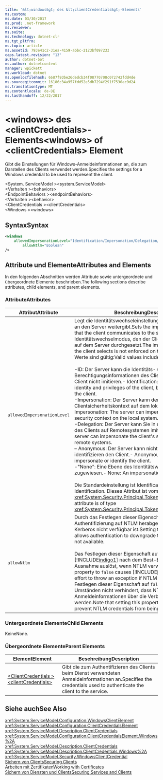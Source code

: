 ```yaml
---
title: '&lt;windows&gt; des &lt;clientCredentials&gt;-Elements'
ms.custom: 
ms.date: 03/30/2017
ms.prod: .net-framework
ms.reviewer: 
ms.suite: 
ms.technology: dotnet-clr
ms.tgt_pltfrm: 
ms.topic: article
ms.assetid: 793e41c2-31ea-4159-abbc-2123bf097233
caps.latest.revision: "13"
author: dotnet-bot
ms.author: dotnetcontent
manager: wpickett
ms.workload: dotnet
ms.openlocfilehash: 6687f93be26dedcb34f08770708c072742fdd4de
ms.sourcegitcommit: 16186c34a957fdd52e5db7294f291f7530ac9d24
ms.translationtype: MT
ms.contentlocale: de-DE
ms.lasthandoff: 12/22/2017
---
```

# <a name="ltwindowsgt-of-ltclientcredentialsgt-element"></a><span data-ttu-id="c238b-102">&lt;windows&gt; des &lt;clientCredentials&gt;-Elements</span><span class="sxs-lookup"><span data-stu-id="c238b-102">&lt;windows&gt; of &lt;clientCredentials&gt; Element</span></span>
<span data-ttu-id="c238b-103">Gibt die Einstellungen für Windows-Anmeldeinformationen an, die zum Darstellen des Clients verwendet werden.</span><span class="sxs-lookup"><span data-stu-id="c238b-103">Specifies the settings for a Windows credential to be used to represent the client.</span></span>  
  
 <span data-ttu-id="c238b-104">\<System. ServiceModel ></span><span class="sxs-lookup"><span data-stu-id="c238b-104">\<system.ServiceModel></span></span>  
<span data-ttu-id="c238b-105">\<Verhalten ></span><span class="sxs-lookup"><span data-stu-id="c238b-105">\<behaviors></span></span>  
<span data-ttu-id="c238b-106">\<EndpointBehaviors ></span><span class="sxs-lookup"><span data-stu-id="c238b-106">\<endpointBehaviors></span></span>  
<span data-ttu-id="c238b-107">\<Verhalten ></span><span class="sxs-lookup"><span data-stu-id="c238b-107">\<behavior></span></span>  
<span data-ttu-id="c238b-108">\<ClientCredentials ></span><span class="sxs-lookup"><span data-stu-id="c238b-108">\<clientCredentials></span></span>  
<span data-ttu-id="c238b-109">\<Windows ></span><span class="sxs-lookup"><span data-stu-id="c238b-109">\<windows></span></span>  
  
## <a name="syntax"></a><span data-ttu-id="c238b-110">Syntax</span><span class="sxs-lookup"><span data-stu-id="c238b-110">Syntax</span></span>  
  
```xml  
<windows   
    allowedImpersonationLevel="Identification/Impersonation/Delegation/Anonymous/None"  
        allowNtlm="Boolean"  
/>  
```  
  
## <a name="attributes-and-elements"></a><span data-ttu-id="c238b-111">Attribute und Elemente</span><span class="sxs-lookup"><span data-stu-id="c238b-111">Attributes and Elements</span></span>  
 <span data-ttu-id="c238b-112">In den folgenden Abschnitten werden Attribute sowie untergeordnete und übergeordnete Elemente beschrieben.</span><span class="sxs-lookup"><span data-stu-id="c238b-112">The following sections describe attributes, child elements, and parent elements.</span></span>  
  
### <a name="attributes"></a><span data-ttu-id="c238b-113">Attribute</span><span class="sxs-lookup"><span data-stu-id="c238b-113">Attributes</span></span>  
  
|<span data-ttu-id="c238b-114">Attribut</span><span class="sxs-lookup"><span data-stu-id="c238b-114">Attribute</span></span>|<span data-ttu-id="c238b-115">Beschreibung</span><span class="sxs-lookup"><span data-stu-id="c238b-115">Description</span></span>|  
|---------------|-----------------|  
|`allowedImpersonationLevel`|<span data-ttu-id="c238b-116">Legt die Identitätswechseleinstellungen fest, die der Client an den Server weitergibt.</span><span class="sxs-lookup"><span data-stu-id="c238b-116">Sets the impersonation preference that the client communicates to the server.</span></span> <span data-ttu-id="c238b-117">Der Identitätswechselmodus, den der Client auswählt, wird nicht auf dem Server durchgesetzt.</span><span class="sxs-lookup"><span data-stu-id="c238b-117">The impersonation mode that the client selects is not enforced on the server.</span></span> <span data-ttu-id="c238b-118">Folgende Werte sind gültig:</span><span class="sxs-lookup"><span data-stu-id="c238b-118">Valid values include the following:</span></span><br /><br /> <span data-ttu-id="c238b-119">-ID: Der Server kann die Identitäts- und Berechtigungsinformationen des Clients abrufen, aber den Client nicht imitieren.</span><span class="sxs-lookup"><span data-stu-id="c238b-119">-   Identification: The server can get the identity and privileges of the client, but cannot impersonate the client.</span></span><br /><span data-ttu-id="c238b-120">-Impersonation: Der Server kann der Clientsicherheitskontext auf dem lokalen System imitieren.</span><span class="sxs-lookup"><span data-stu-id="c238b-120">-   Impersonation: The server can impersonate the client's security context on the local system.</span></span><br /><span data-ttu-id="c238b-121">-Delegation: Der Server kann Sie in der Sicherheitskontext des Clients auf Remotesystemen imitieren.</span><span class="sxs-lookup"><span data-stu-id="c238b-121">-   Delegation: The server can impersonate the client's security context on remote systems.</span></span><br /><span data-ttu-id="c238b-122">– Anonymous: Der Server kann nicht imitieren oder identifizieren den Client.</span><span class="sxs-lookup"><span data-stu-id="c238b-122">-   Anonymous: The server cannot impersonate or identify the client.</span></span><br /><span data-ttu-id="c238b-123">-"None": Eine Ebene des Identitätswechsels ist nicht zugewiesen.</span><span class="sxs-lookup"><span data-stu-id="c238b-123">-   None: An impersonation level is not assigned.</span></span><br /><br /> <span data-ttu-id="c238b-124">Die Standardeinstellung ist Identification.</span><span class="sxs-lookup"><span data-stu-id="c238b-124">The default is Identification.</span></span> <span data-ttu-id="c238b-125">Dieses Attribut ist vom Typ <xref:System.Security.Principal.TokenImpersonationLevel>.</span><span class="sxs-lookup"><span data-stu-id="c238b-125">This attribute is of type <xref:System.Security.Principal.TokenImpersonationLevel>.</span></span>|  
|`allowNtlm`|<span data-ttu-id="c238b-126">Durch das Festlegen dieser Eigenschaft auf `true` kann die Authentifizierung auf NTLM herabgestuft werden, wenn Kerberos nicht verfügbar ist.</span><span class="sxs-lookup"><span data-stu-id="c238b-126">Setting this property to `true` allows authentication to downgrade to NTLM if Kerberos is not available.</span></span><br /><br /> <span data-ttu-id="c238b-127">Das Festlegen dieser Eigenschaft auf `false` führt dazu, dass [!INCLUDE[indigo1](../../../../../includes/indigo1-md.md)] nach dem Best-Effort-Prinzip eine Ausnahme auslöst, wenn NTLM verwendet wird.</span><span class="sxs-lookup"><span data-stu-id="c238b-127">Setting this property to `false` causes [!INCLUDE[indigo1](../../../../../includes/indigo1-md.md)] to make a best-effort to throw an exception if NTLM is used.</span></span> <span data-ttu-id="c238b-128">Durch das Festlegen dieser Eigenschaft auf `false` wird unter Umständen nicht verhindert, dass NTLM-Anmeldeinformationen über die Verbindung gesendet werden.</span><span class="sxs-lookup"><span data-stu-id="c238b-128">Note that setting this property to `false` may not prevent NTLM credentials from being sent over the wire.</span></span>|  
  
### <a name="child-elements"></a><span data-ttu-id="c238b-129">Untergeordnete Elemente</span><span class="sxs-lookup"><span data-stu-id="c238b-129">Child Elements</span></span>  
 <span data-ttu-id="c238b-130">Keine</span><span class="sxs-lookup"><span data-stu-id="c238b-130">None.</span></span>  
  
### <a name="parent-elements"></a><span data-ttu-id="c238b-131">Übergeordnete Elemente</span><span class="sxs-lookup"><span data-stu-id="c238b-131">Parent Elements</span></span>  
  
|<span data-ttu-id="c238b-132">Element</span><span class="sxs-lookup"><span data-stu-id="c238b-132">Element</span></span>|<span data-ttu-id="c238b-133">Beschreibung</span><span class="sxs-lookup"><span data-stu-id="c238b-133">Description</span></span>|  
|-------------|-----------------|  
|[<span data-ttu-id="c238b-134">\<ClientCredentials ></span><span class="sxs-lookup"><span data-stu-id="c238b-134">\<clientCredentials></span></span>](../../../../../docs/framework/configure-apps/file-schema/wcf/clientcredentials.md)|<span data-ttu-id="c238b-135">Gibt die zum Authentifizieren des Clients beim Dienst verwendeten Anmeldeinformationen an.</span><span class="sxs-lookup"><span data-stu-id="c238b-135">Specifies the credentials used to authenticate the client to the service.</span></span>|  
  
## <a name="see-also"></a><span data-ttu-id="c238b-136">Siehe auch</span><span class="sxs-lookup"><span data-stu-id="c238b-136">See Also</span></span>  
 <xref:System.ServiceModel.Configuration.WindowsClientElement>  
 <xref:System.ServiceModel.Configuration.ClientCredentialsElement>  
 <xref:System.ServiceModel.Description.ClientCredentials>  
 <xref:System.ServiceModel.Configuration.ClientCredentialsElement.Windows%2A>  
 <xref:System.ServiceModel.Description.ClientCredentials>  
 <xref:System.ServiceModel.Description.ClientCredentials.Windows%2A>  
 <xref:System.ServiceModel.Security.WindowsClientCredential>  
 [<span data-ttu-id="c238b-137">Sichern von Clients</span><span class="sxs-lookup"><span data-stu-id="c238b-137">Securing Clients</span></span>](../../../../../docs/framework/wcf/securing-clients.md)  
 [<span data-ttu-id="c238b-138">Arbeiten mit Zertifikaten</span><span class="sxs-lookup"><span data-stu-id="c238b-138">Working with Certificates</span></span>](../../../../../docs/framework/wcf/feature-details/working-with-certificates.md)  
 [<span data-ttu-id="c238b-139">Sichern von Diensten und Clients</span><span class="sxs-lookup"><span data-stu-id="c238b-139">Securing Services and Clients</span></span>](../../../../../docs/framework/wcf/feature-details/securing-services-and-clients.md)
